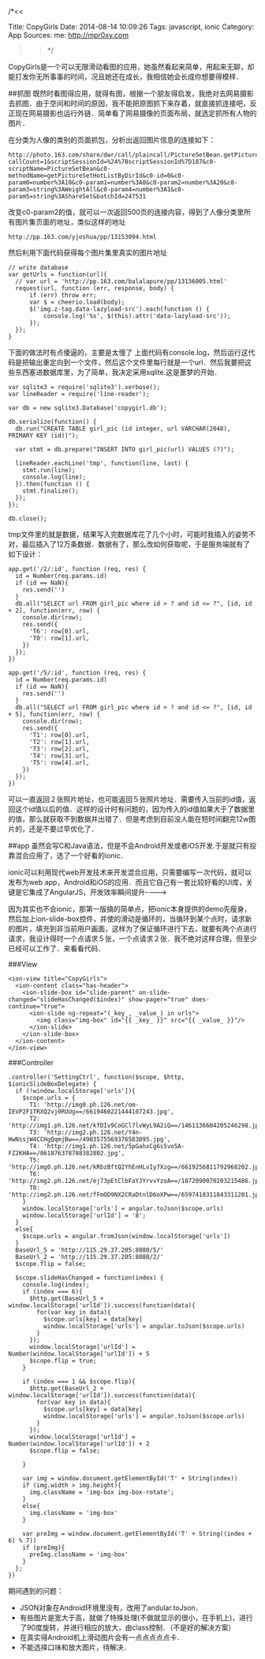 /*<<

 Title: CopyGirls
 Date: 2014-08-14 10:09:26
 Tags: javascript, ionic
 Category: App
 Sources:
   me: http://mpr0xy.com
>>*/

CopyGirls是一个可以无限滑动看图的应用，她虽然看起来简单，用起来无聊，却能打发你无所事事的时间，况且她还在成长，我相信她会长成你想要得模样．

##抓图
既然时看图得应用，就得有图，根据一个朋友得启发，我绝对去网易摄影去抓图．由于空间和时间的原因，我不能把原图抓下来存着，就直接抓连接吧，反正现在网易摄影也运行外链．简单看了网易摄像的页面布局，就选定抓所有人物的图片．

在分类为人像的类别的页面抓包，分析出返回图片信息的连接如下：

```
http://photo.163.com/share/dwr/call/plaincall/PictureSetBean.getPictureSetHotListByDirId.dwr?callCount=1&scriptSessionId=%24%7BscriptSessionId%7D187&c0-scriptName=PictureSetBean&c0-methodName=getPictureSetHotListByDirId&c0-id=0&c0-param0=number%3A10&c0-param1=number%3A0&c0-param2=number%3A20&c0-param3=string%3AWeightAll&c0-param4=number%3A1&c0-param5=string%3AShareSet&batchId=247531
```

改变c0-param2的值，就可以一次返回500页的连接内容，得到了人像分类里所有图片集页面的地址，类似这样的地址
```
http://pp.163.com/yjoshua/pp/13153094.html
```

然后利用下面代码获得每个图片集里真实的图片地址

```
// write database
var getUrls = function(url){
  // var url = 'http://pp.163.com/balalapure/pp/13136005.html'
  request(url, function (err, response, body) {
      if (err) throw err;
      var $ = cheerio.load(body);
      $('img.z-tag.data-lazyload-src').each(function () {
          console.log('%s', $(this).attr('data-lazyload-src'));
      });
  });
}
```

下面的做法时有点傻逼的，主要是太慢了
上面代码有console.log，然后运行这代码是把输出重定向到一个文件，然后这个文件里每行就是一个url．然后我要把这些东西塞进数据库里，为了简单，我决定采用sqlite.这是噩梦的开始．

```
var sqlite3 = require('sqlite3').verbose();
var lineReader = require('line-reader');

var db = new sqlite3.Database('copygirl.db');

db.serialize(function() {
  db.run("CREATE TABLE girl_pic (id integer, url VARCHAR(2048), PRIMARY KEY (id))");

  var stmt = db.prepare("INSERT INTO girl_pic(url) VALUES (?)");
  
  lineReader.eachLine('tmp', function(line, last) {
    stmt.run(line);
    console.log(line);
  }).then(function () {
    stmt.finalize();
  });
});

db.close();
```

tmp文件里的就是数据，结果写入完数据库花了几个小时，可能时我插入的姿势不对，最后插入了12万条数据．数据有了，那么改如何获取呢，于是服务端就有了如下设计：

```
app.get('/2/:id', function (req, res) {
  id = Number(req.params.id)
  if (id == NaN){
    res.send('')
  }
  db.all("SELECT url FROM girl_pic where id > ? and id <= ?", [id, id + 2], function(err, row) {
    console.dir(row);
    res.send({
      'T6': row[0].url,
      'T0': row[1].url,
    })
  });
})

app.get('/5/:id', function (req, res) {
  id = Number(req.params.id)
  if (id == NaN){
    res.send('')
  }
  db.all("SELECT url FROM girl_pic where id > ? and id <= ?", [id, id + 5], function(err, row) {
    console.dir(row);
    res.send({
      'T1': row[0].url,
      'T2': row[1].url,
      'T3': row[2].url,
      'T4': row[3].url,
      'T5': row[4].url,
    })
  });
})
```

可以一直返回２张照片地址，也可能返回５张照片地址．需要传入当前的id值，返回这个id值以后的值．这样的设计时有问题的，因为传入的id值如果大于了数据里的值，那么就获取不到数据并出错了．但是考虑到目前没人能在短时间翻完12w图片的，还是不要过早优化了．

##app
虽然会写C和Java语法，但是不会Android开发或者iOS开发.于是就只有投靠混合应用了，选了一个好看的ionic．

ionic可以利用现代web开发技术来开发混合应用，只需要编写一次代码，就可以发布为web app，Android和iOS的应用．而且它自己有一套比较好看的UI库，关键是它集成了AngularJS，开发效率瞬间提升---->

因为其实也不会ionic，那第一版搞的简单点，把ionic本身提供的demo先瘦身，然后加上ion-slide-box控件，并使的滑动是循环的，当循环到某个点时，请求新的图片，填充到非当前用户画面，这样为了保证循环进行下去，就要有两个点进行请求，我设计得时一个点请求５张，一个点请求２张．我不绝对这样合理，但至少已经可以工作了．来看看代码．

###View
```
<ion-view title="CopyGirls">
  <ion-content class="has-header">
    <ion-slide-box id="slide-parent" on-slide-changed="slideHasChanged($index)" show-pager="true" does-continue="true">
      <ion-slide ng-repeat="(_key_, _value_) in urls">
        <img class="img-box" id="{{ _key_ }}" src="{{ _value_ }}"/>
      </ion-slide>
    </ion-slide-box>
  </ion-content>
</ion-view>
```

###Controller
```
.controller('SettingCtrl', function($scope, $http, $ionicSlideBoxDelegate) {
  if (!window.localStorage['urls']){
    $scope.urls = {
      T1: 'http://img0.ph.126.net/om-IEVP2F1TRXQ2vj0RUUg==/6619460221444107243.jpg',
      T2: 'http://img1.ph.126.net/kfDIv9CoGCl7lvWyL9A2iQ==/1461136604205246298.jpg',
      T3: 'http://img2.ph.126.net/Y4n-HwNssjW4CCHgQqmjBw==/4903575569376583895.jpg',
      T4: 'http://img1.ph.126.net/5pGahxCg6s5vo5A-FZ2KHA==/861876378788382802.jpg',
      T5: 'http://img0.ph.126.net/kRbzBftQ2YhEnHLvIy7Xzg==/6619256811792968202.jpg',
      T6: 'http://img2.ph.126.net/ej73pEtClbFaYJYrvvYzoA==/1872090070203215486.jpg',
      T0: 'http://img2.ph.126.net/fFmOD9NX2CRaDtnlD6oXPw==/6597418311843311201.jpg'
    }
    window.localStorage['urls'] = angular.toJson($scope.urls)
    window.localStorage['urlId'] = '8';
  }
  else{
    $scope.urls = angular.fromJson(window.localStorage['urls'])
  }
  BaseUrl_5 = 'http://115.29.37.205:8080/5/'
  BaseUrl_2 = 'http://115.29.37.205:8080/2/'
  $scope.flip = false;
  
  $scope.slideHasChanged = function(index) {
    console.log(index);
    if (index === 6){
      $http.get(BaseUrl_5 + window.localStorage['urlId']).success(function(data){
        for(var key in data){
          $scope.urls[key] = data[key]
          window.localStorage['urls'] = angular.toJson($scope.urls)
        }
      });
      window.localStorage['urlId'] = Number(window.localStorage['urlId']) + 5
      $scope.flip = true;
    }

    if (index === 1 && $scope.flip){
      $http.get(BaseUrl_2 + window.localStorage['urlId']).success(function(data){
        for(var key in data){
          $scope.urls[key] = data[key]
          window.localStorage['urls'] = angular.toJson($scope.urls)
        }
      });
      window.localStorage['urlId'] = Number(window.localStorage['urlId']) + 2
      $scope.flip = false; 
      
    }

    var img = window.document.getElementById('T' + String(index))
    if (img.width > img.height){
      img.className = 'img-box img-box-rotate';
    }
    else{
      img.className = 'img-box'
    }

    var preImg = window.document.getElementById('T' + String((index + 6) % 7))
    if (preImg){
      preImg.className = 'img-box'  
    }
  };
})
```

期间遇到的问题：

* JSON对象在Android环境里没有，改用了andular.toJson．
* 有些图片是宽大于高，就做了特殊处理(不做就显示的很小，在手机上)，进行了90度旋转，并进行相应的放大，由class控制．（不是好的解决方案）  
* 在真实得Android机上滑动图片会有一点点点点点卡．
* 不能选择口味和放大图片，待解决．





